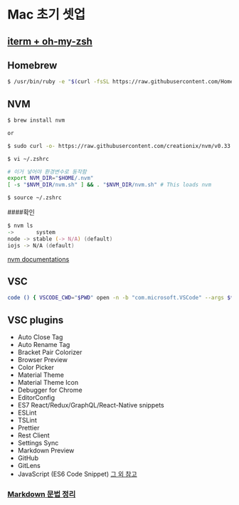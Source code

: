 # Mac 초기 셋업

## [iterm + oh-my-zsh](https://blog.pigno.se/post/184576332493/%EC%99%84%EB%B2%BD%ED%95%9C-mac-%EC%9E%91%EC%97%85%ED%99%98%EA%B2%BD-%EC%84%B8%ED%8C%85%ED%95%98%EA%B8%B0-vim-zsh-iterm)

## Homebrew

```zsh
$ /usr/bin/ruby -e "$(curl -fsSL https://raw.githubusercontent.com/Homebrew/install/master/install)"
```

## NVM

```zsh
$ brew install nvm

or

$ sudo curl -o- https://raw.githubusercontent.com/creationix/nvm/v0.33.1/install.sh | bash
```

```zsh
$ vi ~/.zshrc

# 이거 넣어야 환경변수로 동작함
export NVM_DIR="$HOME/.nvm"
[ -s "$NVM_DIR/nvm.sh" ] && . "$NVM_DIR/nvm.sh" # This loads nvm

$ source ~/.zshrc
```

####확인

```zsh
$ nvm ls
->       system
node -> stable (-> N/A) (default)
iojs -> N/A (default)
```

[nvm documentations](https://github.com/nvm-sh/nvm)

## VSC

```zsh
code () { VSCODE_CWD="$PWD" open -n -b "com.microsoft.VSCode" --args $* ;}
```

## VSC plugins

- Auto Close Tag
- Auto Rename Tag
- Bracket Pair Colorizer
- Browser Preview
- Color Picker
- Material Theme
- Material Theme Icon
- Debugger for Chrome
- EditorConfig
- ES7 React/Redux/GraphQL/React-Native snippets
- ESLint
- TSLint
- Prettier
- Rest Client
- Settings Sync
- Markdown Preview
- GitHub
- GitLens
- JavaScript (ES6 Code Snippet)
  [그 외 참고](https://iot-lab.tistory.com/53)

### [Markdown 문법 정리](https://wikidocs.net/1678)
